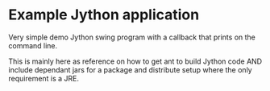 Example Jython application
==========================

Very simple demo Jython swing program with a callback that prints on the command line.

This is mainly here as reference on how to get ant to build Jython code AND include dependant jars for a package and distribute setup where the only requirement is a JRE.
